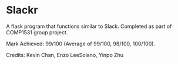 # Slackr
A flask program that functions similar to Slack. Completed as part of COMP1531 group project.

Mark Achieved: 99/100 (Average of 99/100, 98/100, 100/100).

Credits: Kevin Chan, Enzo LeeSolano, Yinpo Zhu
